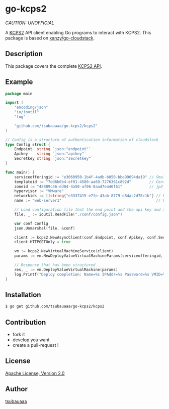 go-kcps2
=============
*CAUTION: UNOFFICIAL*  

A [KCPS2](http://www.kddi.com/business/cloud/iaas-paas-daas/cloud-platform/) API client enabling Go programs to interact with KCPS2.
This package is based on [xanzy/go-cloudstack](https://github.com/xanzy/go-cloudstack).

## Description
This package covers the complete [KCPS2 API](https://manual.cloud-platform.kddi.ne.jp/developer/api/cloud-stack-api/list/).

## Example
```go
package main

import (
	"encoding/json"
	"io/ioutil"
	"log"

	"github.com/tsubauaaa/go-kcps2/kcps2"
)

// Config is a structure of authentication information of cloudstack
type Config struct {
	Endpoint  string `json:"endpoint"`
	Apikey    string `json:"apikey"`
	Secretkey string `json:"secretkey"`
}

func main() {
	serviceofferingid := "e3060950-1b4f-4adb-b050-bbe99694da19" // Small1(1vCPU,Mem2GB) EAST-Site Value
	templateid := "7dd6b0b4-ef01-4580-aa69-7276361c892d"        // CentOS6.5(64bit)100GB
	zoneid := "48889c46-dd04-4a50-af06-8aad7ea46f61"            // jp2-east01
	hypervisor := "VMware"
	networkids := []string{"e3337415-e7fe-43ab-8779-d84ac2d78c1b"} // PublicFrontSegment
	name := "web-server1"                                          // VirtualMachine's Name

	// Load configuration file that the end point and the api key and the secret key was written
	file, _ := ioutil.ReadFile("./conf/config.json")

	var conf Config
	json.Unmarshal(file, &conf)

	client := kcps2.NewAsyncClient(conf.Endpoint, conf.Apikey, conf.Secretkey, true)
	client.HTTPGETOnly = true

	vm := kcps2.NewVirtualMachineService(client)
	params := vm.NewDeployValueVirtualMachineParams(serviceofferingid, templateid, zoneid, hypervisor, networkids, name)

	// Response that has been structured
	res, _ := vm.DeployValueVirtualMachine(params)
	log.Printf("Deploy completion: Name=%s IPAddr=%s Password=%s VMID=%s", res.Name, res.Nic[0].Ipaddress, res.Password, res.ID)
}
```

## Installation
```bash
$ go get github.com/tsubauaaa/go-kcps2/kcps2
```

## Contribution
* fork it
* develop you want
* create a pull-request !

## License
[Apache License, Version 2.0](http://www.apache.org/licenses/LICENSE-2.0)

## Author
[tsubauaaa](https://github.com/tsubauaaa)

